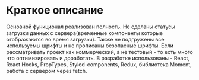 # Краткое описание

Основной функционал реализован полность.
Не сделаны статусы загрузки данных с сервера(временные компоненты которые отображаются во время загрузки).
Также не подгружены все используемы шрифты и не прописаны безопасные шрифты.
Если рассматривать проект как коммерческий, а не тестовый - то есть много что оптимизировать и доработать.
В разработке использованы - React, React Hooks, PropTypes, Styled-components, Redux, библиотека Moment, работа с сервером через fetch.
